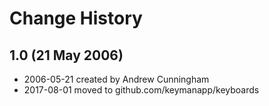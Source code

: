 Change History
==============

1.0 (21 May 2006)
-----------------

* 2006-05-21 created by Andrew Cunningham
* 2017-08-01 moved to github.com/keymanapp/keyboards
